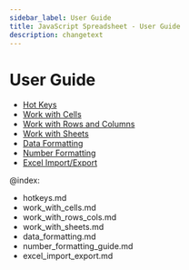 ```yaml
---
sidebar_label: User Guide
title: JavaScript Spreadsheet - User Guide
description: changetext
---
```


# User Guide

- [Hot Keys](hotkeys.md)
- [Work with Cells](work_with_cells.md)
- [Work with Rows and Columns](work_with_rows_cols.md)
- [Work with Sheets](work_with_sheets.md)
- [Data Formatting](data_formatting.md)
- [Number Formatting](number_formatting_guide.md)
- [Excel Import/Export](excel_import_export.md)

@index:
- hotkeys.md
- work_with_cells.md
- work_with_rows_cols.md
- work_with_sheets.md
- data_formatting.md
- number_formatting_guide.md
- excel_import_export.md
